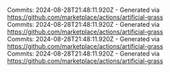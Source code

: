 Commits: 2024-08-28T21:48:11.920Z - Generated via https://github.com/marketplace/actions/artificial-grass
<br>
Commits: 2024-08-28T21:48:11.920Z - Generated via https://github.com/marketplace/actions/artificial-grass
<br>
Commits: 2024-08-28T21:48:11.920Z - Generated via https://github.com/marketplace/actions/artificial-grass
<br>
Commits: 2024-08-28T21:48:11.920Z - Generated via https://github.com/marketplace/actions/artificial-grass
<br>
